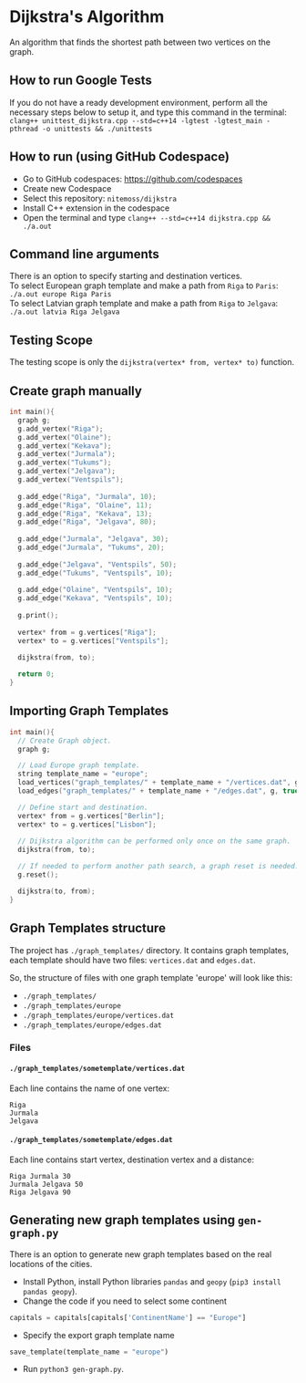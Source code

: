 # Dijkstra's Algorithm
An algorithm that finds the shortest path between two vertices on the graph.

## How to run Google Tests
If you do not have a ready development environment, perform all the necessary steps below to setup it, and type this command in the terminal: <br/>
```clang++ unittest_dijkstra.cpp --std=c++14 -lgtest -lgtest_main -pthread -o unittests && ./unittests```


## How to run (using GitHub Codespace)

- Go to GitHub codespaces: https://github.com/codespaces
- Create new Codespace
- Select this repository: `nitemoss/dijkstra`
- Install C++ extension in the codespace
- Open the terminal and type `clang++ --std=c++14 dijkstra.cpp && ./a.out`

## Command line arguments
There is an option to specify starting and destination vertices. <br/>
To select European graph template and make a path from `Riga` to `Paris`: `./a.out europe Riga Paris` <br/>
To select Latvian graph template and make a path from `Riga` to `Jelgava`: `./a.out latvia Riga Jelgava` <br/>

## Testing Scope
The testing scope is only the `dijkstra(vertex* from, vertex* to)` function. <br/>

## Create graph manually
```c++
int main(){
  graph g;
  g.add_vertex("Riga");
  g.add_vertex("Olaine");
  g.add_vertex("Kekava");
  g.add_vertex("Jurmala");
  g.add_vertex("Tukums");
  g.add_vertex("Jelgava");
  g.add_vertex("Ventspils");
  
  g.add_edge("Riga", "Jurmala", 10);
  g.add_edge("Riga", "Olaine", 11);
  g.add_edge("Riga", "Kekava", 13);
  g.add_edge("Riga", "Jelgava", 80);
  
  g.add_edge("Jurmala", "Jelgava", 30);
  g.add_edge("Jurmala", "Tukums", 20);
  
  g.add_edge("Jelgava", "Ventspils", 50);
  g.add_edge("Tukums", "Ventspils", 10);
  
  g.add_edge("Olaine", "Ventspils", 10);
  g.add_edge("Kekava", "Ventspils", 10);
  
  g.print();
  
  vertex* from = g.vertices["Riga"];
  vertex* to = g.vertices["Ventspils"];
  
  dijkstra(from, to);

  return 0;
}
```

## Importing Graph Templates
```c++
int main(){
  // Create Graph object.
  graph g;

  // Load Europe graph template.
  string template_name = "europe";
  load_vertices("graph_templates/" + template_name + "/vertices.dat", g);
  load_edges("graph_templates/" + template_name + "/edges.dat", g, true);

  // Define start and destination.
  vertex* from = g.vertices["Berlin"];
  vertex* to = g.vertices["Lisbon"];
  
  // Dijkstra algorithm can be performed only once on the same graph.
  dijkstra(from, to);

  // If needed to perform another path search, a graph reset is needed.
  g.reset();

  dijkstra(to, from);
}
```


## Graph Templates structure

The project has `./graph_templates/` directory. It contains graph templates, each template should have two files: `vertices.dat` and `edges.dat`.

So, the structure of files with one graph template 'europe' will look like this:
- `./graph_templates/`
- `./graph_templates/europe`
- `./graph_templates/europe/vertices.dat`
- `./graph_templates/europe/edges.dat`

### Files
#### `./graph_templates/sometemplate/vertices.dat`
Each line contains the name of one vertex:
```
Riga
Jurmala
Jelgava
```
#### `./graph_templates/sometemplate/edges.dat`
Each line contains start vertex, destination vertex and a distance:
```
Riga Jurmala 30
Jurmala Jelgava 50
Riga Jelgava 90
```


## Generating new graph templates using `gen-graph.py`
There is an option to generate new graph templates based on the real locations of the cities.
- Install Python, install Python libraries `pandas` and `geopy` (`pip3 install pandas geopy`).
- Change the code if you need to select some continent
```python
capitals = capitals[capitals['ContinentName'] == "Europe"]
```
- Specify the export graph template name
```python
save_template(template_name = "europe")
```
- Run `python3 gen-graph.py`.

